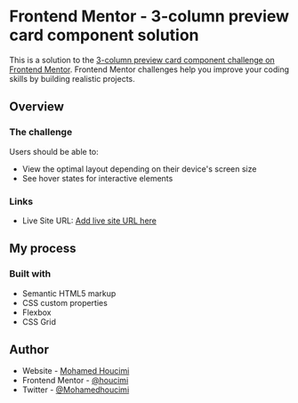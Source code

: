 # Frontend Mentor - 3-column preview card component solution

This is a solution to the [3-column preview card component challenge on Frontend Mentor](https://www.frontendmentor.io/challenges/3column-preview-card-component-pH92eAR2-). Frontend Mentor challenges help you improve your coding skills by building realistic projects. 


## Overview

### The challenge

Users should be able to:

- View the optimal layout depending on their device's screen size
- See hover states for interactive elements

### Links

- Live Site URL: [Add live site URL here](https://adoring-einstein-d7b84d.netlify.app)

## My process

### Built with

- Semantic HTML5 markup
- CSS custom properties
- Flexbox
- CSS Grid

## Author

- Website - [Mohamed Houcimi](https://github.com/houcimi)
- Frontend Mentor - [@houcimi](https://www.frontendmentor.io/profile/houcimi)
- Twitter - [@Mohamedhoucimi](https://twitter.com/Mohamedhoucimi)

